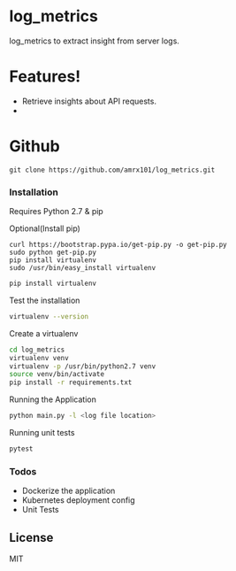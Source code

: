 # log_metrics

log_metrics to extract insight from server logs.

# Features!

  - Retrieve insights about API requests.
  - 
  
# Github
```shell script
git clone https://github.com/amrx101/log_metrics.git
```

### Installation
Requires Python 2.7 & pip

Optional(Install pip)

```shell script
curl https://bootstrap.pypa.io/get-pip.py -o get-pip.py
sudo python get-pip.py
pip install virtualenv
sudo /usr/bin/easy_install virtualenv
```

```sh
pip install virtualenv
```
Test the installation
```sh
virtualenv --version
```
Create a virtualenv
```sh
cd log_metrics
virtualenv venv
virtualenv -p /usr/bin/python2.7 venv
source venv/bin/activate
pip install -r requirements.txt

```

Running the Application
```sh
python main.py -l <log file location>
```

Running unit tests
```sh
pytest
```


### Todos

 - Dockerize the application
 - Kubernetes deployment config
 - Unit Tests

License
----

MIT

